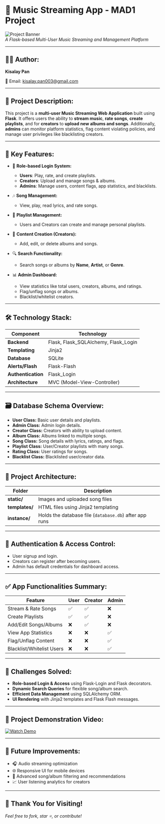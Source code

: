 # 🎵 Music Streaming App - MAD1 Project

![Project Banner](https://img.shields.io/badge/Project-MusicStreamingApp-blueviolet?style=for-the-badge)  
*A Flask-based Multi-User Music Streaming and Management Platform*

---

## 👨‍💻 Author:

**Kisalay Pan**  
 
📧 Email: [kisalay.pan003@gmail.com](mailto:kisalay.pan003@gmail.com)

---

## 📌 Project Description:

This project is a **multi-user Music Streaming Web Application** built using **Flask**. It offers users the ability to **stream music**, **rate songs**, **create playlists**, and for **creators** to **upload new albums and songs**. Additionally, **admins** can monitor platform statistics, flag content violating policies, and manage user privileges like blacklisting creators.

---

## 🎯 Key Features:

- 🔑 **Role-based Login System:**
  - **Users**: Play, rate, and create playlists.
  - **Creators**: Upload and manage songs & albums.
  - **Admins**: Manage users, content flags, app statistics, and blacklists.

- 🎶 **Song Management:**
  - View, play, read lyrics, and rate songs.

- 📂 **Playlist Management:**
  - Users and Creators can create and manage personal playlists.

- 🎤 **Content Creation (Creators):**
  - Add, edit, or delete albums and songs.

- 🔍 **Search Functionality:**
  - Search songs or albums by **Name**, **Artist**, or **Genre**.

- 📊 **Admin Dashboard:**
  - View statistics like total users, creators, albums, and ratings.
  - Flag/unflag songs or albums.
  - Blacklist/whitelist creators.

---

## 🛠️ Technology Stack:

| Component           | Technology                      |
|-------------------- |-------------------------------- |
| **Backend**         | Flask, Flask_SQLAlchemy, Flask_Login |
| **Templating**      | Jinja2 |
| **Database**        | SQLite |
| **Alerts/Flash**    | Flask-Flash |
| **Authentication**  | Flask_Login |
| **Architecture**    | MVC (Model-View-Controller) |

---

## 🗃️ Database Schema Overview:

- **User Class:** Basic user details and playlists.
- **Admin Class:** Admin login details.
- **Creator Class:** Creators with ability to upload content.
- **Album Class:** Albums linked to multiple songs.
- **Song Class:** Song details with lyrics, ratings, and flags.
- **Playlist Class:** User/Creator playlists with many songs.
- **Rating Class:** User ratings for songs.
- **Blacklist Class:** Blacklisted user/creator data.

---

## 🧱 Project Architecture:

| Folder            | Description                                      |
|------------------ |------------------------------------------------ |
| **static/**       | Images and uploaded song files |
| **templates/**    | HTML files using Jinja2 templating |
| **instance/**     | Holds the database file (`database.db`) after app runs |

---

## 🚪 Authentication & Access Control:

- User signup and login.
- Creators can register after becoming users.
- Admin has default credentials for dashboard access.

---

## ✅ App Functionalities Summary:

| Feature                  | User | Creator | Admin |
|------------------------- |---- |---- |---- |
| Stream & Rate Songs       | ✅ | ✅ | ❌ |
| Create Playlists          | ✅ | ✅ | ❌ |
| Add/Edit Songs/Albums     | ❌ | ✅ | ❌ |
| View App Statistics       | ❌ | ❌ | ✅ |
| Flag/Unflag Content       | ❌ | ❌ | ✅ |
| Blacklist/Whitelist Users | ❌ | ❌ | ✅ |

---

## 🚩 Challenges Solved:

- **Role-based Login & Access** using Flask-Login and Flask decorators.
- **Dynamic Search Queries** for flexible song/album search.
- **Efficient Data Management** using SQLAlchemy ORM.
- **UI Rendering** with Jinja2 templates and Flask Flash messages.

---

## 🎥 Project Demonstration Video:

[![Watch Demo](https://img.shields.io/badge/Project_Demo-YouTube-red?style=for-the-badge)](https://drive.google.com/file/d/1kbomvdXvVGIdFoBtXMANjv1iklybWts6/view?usp=sharing)

---

## 🌱 Future Improvements:

- 🎧 Audio streaming optimization
- 🌐 Responsive UI for mobile devices
- 🔎 Advanced song/album filtering and recommendations
- 📈 User listening analytics for creators

---

## 🌟 Thank You for Visiting!  
*Feel free to fork, star ⭐, or contribute!*

